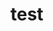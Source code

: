 <!--
author:   Britta Petersen
email:    b.petersen@rz.uni-kiel.de
version:  0.1.0
language: en
narrator: UK English Female
icon:     https://raw.githubusercontent.com/chastik/Beratung_Dateityp_Bild/refs/heads/main/SODa-Logo_full.svg
link:     https://raw.githubusercontent.com/chastik/Beratung/refs/heads/main/soda.css
comment:  This document provides a brief introduction to research data management for lecturers. It provides an overview of rdm related topics as well as some didactic and methodologies for teaching rdm to students.
-->

# test
